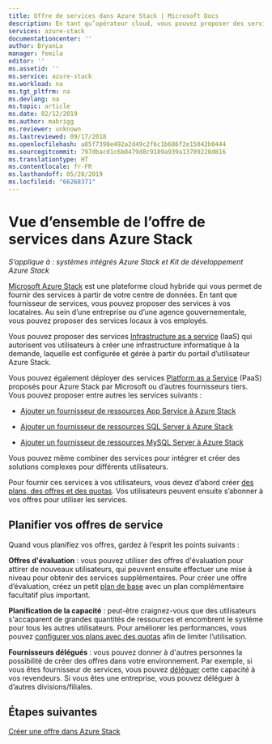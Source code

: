 ```yaml
---
title: Offre de services dans Azure Stack | Microsoft Docs
description: En tant qu’opérateur cloud, vous pouvez proposer des services à vos utilisateurs.
services: azure-stack
documentationcenter: ''
author: BryanLa
manager: femila
editor: ''
ms.assetid: ''
ms.service: azure-stack
ms.workload: na
ms.tgt_pltfrm: na
ms.devlang: na
ms.topic: article
ms.date: 02/12/2019
ms.author: mabrigg
ms.reviewer: unknown
ms.lastreviewed: 09/17/2018
ms.openlocfilehash: a85f7398e492a2d49c2f6c1b686f2e15042b0444
ms.sourcegitcommit: 797dbacd1c6b8479d8c9189a939a13709228d816
ms.translationtype: HT
ms.contentlocale: fr-FR
ms.lasthandoff: 05/28/2019
ms.locfileid: "66268371"
---
```

# <a name="overview-of-offering-services-in-azure-stack"></a>Vue d’ensemble de l’offre de services dans Azure Stack

*S’applique à : systèmes intégrés Azure Stack et Kit de développement Azure Stack*

[Microsoft Azure Stack](azure-stack-overview.md) est une plateforme cloud hybride qui vous permet de fournir des services à partir de votre centre de données. En tant que fournisseur de services, vous pouvez proposer des services à vos locataires. Au sein d’une entreprise ou d’une agence gouvernementale, vous pouvez proposer des services locaux à vos employés. 

Vous pouvez proposer des services [Infrastructure as a service](https://azure.microsoft.com/overview/what-is-iaas/) (IaaS) qui autorisent vos utilisateurs à créer une infrastructure informatique à la demande, laquelle est configurée et gérée à partir du portail d’utilisateur Azure Stack.

Vous pouvez également déployer des services [Platform as a Service](https://azure.microsoft.com/overview/what-is-paas/) (PaaS) proposés pour Azure Stack par Microsoft ou d’autres fournisseurs tiers. Vous pouvez proposer entre autres les services suivants :

- [Ajouter un fournisseur de ressources App Service à Azure Stack](azure-stack-app-service-overview.md)

- [Ajouter un fournisseur de ressources SQL Server à Azure Stack](azure-stack-sql-resource-provider-deploy.md)

- [Ajouter un fournisseur de ressources MySQL Server à Azure Stack](azure-stack-mysql-resource-provider-deploy.md)


Vous pouvez même combiner des services pour intégrer et créer des solutions complexes pour différents utilisateurs.

Pour fournir ces services à vos utilisateurs, vous devez d’abord créer [des plans, des offres et des quotas](azure-stack-plan-offer-quota-overview.md). Vos utilisateurs peuvent ensuite s’abonner à vos offres pour utiliser les services.

## <a name="plan-your-service-offers"></a>Planifier vos offres de service

Quand vous planifiez vos offres, gardez à l’esprit les points suivants :

**Offres d'évaluation** : vous pouvez utiliser des offres d'évaluation pour attirer de nouveaux utilisateurs, qui peuvent ensuite effectuer une mise à niveau pour obtenir des services supplémentaires. Pour créer une offre d’évaluation, créez un petit [plan de base](azure-stack-plan-offer-quota-overview.md#base-plan) avec un plan complémentaire facultatif plus important.

**Planification de la capacité** : peut-être craignez-vous que des utilisateurs s'accaparent de grandes quantités de ressources et encombrent le système pour tous les autres utilisateurs. Pour améliorer les performances, vous pouvez [configurer vos plans avec des quotas](azure-stack-plan-offer-quota-overview.md#plans) afin de limiter l’utilisation.

**Fournisseurs délégués** : vous pouvez donner à d'autres personnes la possibilité de créer des offres dans votre environnement. Par exemple, si vous êtes fournisseur de services, vous pouvez [déléguer](azure-stack-delegated-provider.md) cette capacité à vos revendeurs. Si vous êtes une entreprise, vous pouvez déléguer à d’autres divisions/filiales.

## <a name="next-steps"></a>Étapes suivantes

[Créer une offre dans Azure Stack](azure-stack-create-offer.md)
